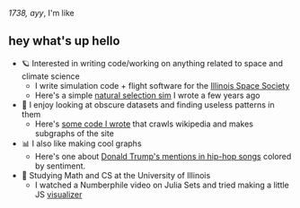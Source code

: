 _1738, ayy_, I'm like
## hey what's up hello

* 🪐 Interested in writing code/working on anything related to space and climate science
  * I write simulation code + flight software for the [Illinois Space Society](https://github.com/ISSUIUC) 
  * Here's a simple [natural selection sim](https://gautamdayal.github.io/natural-selection/) I wrote a few years ago
* 📜 I enjoy looking at obscure datasets and finding useless patterns in them
  * Here's [some code I wrote](https://github.com/gautamdayal/wikipedia-graphs) that crawls wikipedia and makes subgraphs of the site
* 📊 I also like making cool graphs
  * Here's one about [Donald Trump's mentions in hip-hop songs](https://github.com/gautamdayal/fivethirtyeight-fork/blob/master/trump-rap/barplot_better.png) colored by sentiment. 
* 👾 Studying Math and CS at the University of Illinois
  * I watched a Numberphile video on Julia Sets and tried making a little JS [visualizer](https://gautamdayal.github.io/complex-numbers/)
